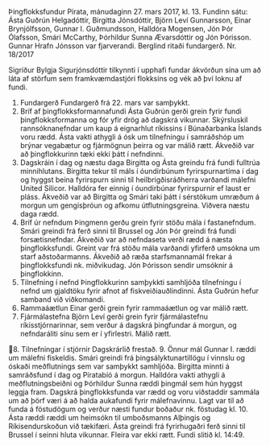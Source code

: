 Þingflokksfundur Pírata, mánudaginn 27. mars 2017, kl. 13.
Fundinn sátu: Ásta Guðrún Helgadóttir, Birgitta Jónsdóttir, Björn Leví Gunnarsson, Einar
Brynjólfsson, Gunnar I. Guðmundsson, Halldóra Mogensen, Jón Þór Ólafsson, Smári McCarthy,
Þórhildur Sunna Ævarsdóttir og Jón Þórisson. Gunnar Hrafn Jónsson var fjarverandi. Berglind
ritaði fundargerð.
Nr. 18/2017

Sigríður Bylgja Sigurjónsdóttir tilkynnti í upphafi fundar ákvörðun sína um að láta af störfum sem
framkvæmdastjóri flokksins og vék að því loknu af fundi.
1. Fundargerð
Fundargerð frá 22. mars var samþykkt.
2. Bríf af þingflokksformannafundi
Ásta Guðrún gerði grein fyrir fundi þingflokksformanna og fór yfir drög að dagskrá vikunnar.
Skýrsluskil rannsóknanefndar um kaup á eignarhlut ríkissins í Búnaðarbanka Íslands voru rædd.
Ásta vakti athygli á ósk um tilnefningu í samráðshóp um brýnar vegabætur og fjármögnun þeirra
og var málið rætt. Ákveðið var að þingflokkurinn tæki ekki þátt í nefndinni.
3. Dagskráin í dag og næstu daga
Birgitta og Ásta greindu frá fundi fulltrúa minnihlutans. Birgitta tekur til máls í óundirbúnum
fyrirspurnartíma í dag og hyggst beina fyrirspurn sinni til heilbrigðisráðherra varðandi málefni
United Silicor. Halldóra fer einnig í óundirbúnar fyrirspurnir ef laust er pláss. Ákveðið var að
Birgitta og Smári taki þátt í sérstökum umræðum á morgun um gengisþróun og afkomu
útflutningsgreina. Viðvera næstu daga rædd.
4. Bríf úr nefndum
Þingmenn gerðu grein fyrir stöðu mála í fastanefndum. Smári greindi frá ferð sinni til Brussel og
Jón Þór greindi frá fundi forsætisnefndar. Ákveðið var að nefndaseta verði rædd á næsta
þingflokksfundi. Greint var frá stöðu mála varðandi yfirferð umsókna um starf aðstoðarmanns.
Ákveðið að ræða starfsmannamál frekar á þingflokksfundi nk. miðvikudag. Jón Þórisson sendir
umsóknir á þingflokkinn.
5. Tilnefning í nefnd
Þingflokkurinn samþykkti samhljóða tilnefningu í nefnd um gjaldtöku fyrir afnot af
fiskveiðiauðlindinni. Ásta Guðrún hefur samband við viðkomandi.
6. Rammaáætlun
Einar gerði grein fyrir rammaáætlun og var málið rætt.
7. Fjármálastefna
Björn Leví gerði grein fyrir fjármálastefnu ríkisstjórnarinnar, sem verður á dagskrá þingfundar á
morgun, og nefndaráliti sínu sem er í yfirlestri. Málið rætt.

8. Tilnefningar í stjórnir
Dagskrárlið frestað.
9. Önnur mál
Gunnar I. ræddi um málefni fiskeldis. Smári greindi frá þingsályktunartillögu í vinnslu og óskaði
meðflutnings sem var samþykkt samhljóða. Birgitta minnti á samráðsfund í dag og Píratabíó á
morgun. Halldóra vakti athygli á meðflutningsbeiðni og Þórhildur Sunna ræddi þingmál sem hún
hyggst leggja fram. Dagskrá þingflokksfunda var rædd og voru viðstaddir sammála um að þörf
væri á að halda aukafundi fyrir málefnavinnu. Lagt var til að funda á föstudögum og verður
næsti fundur boðaður nk. föstudag kl. 10. Ásta ræddi ræddi um heimsókn til umboðsmanns
Alþingis og Ríkisendurskoðun við tækifæri. Ásta greindi frá fyrirhugaðri ferð sinni til Brussel í
seinni hluta vikunnar. Fleira var ekki rætt.
Fundi slitið kl. 14:49.

